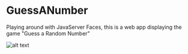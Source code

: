 # GuessANumber
Playing around with JavaServer Faces, this is a web app displaying the game "Guess a Random Number"

![alt text](https://imgur.com/a/Cwupc)
